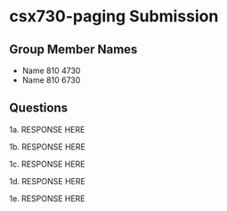 # csx730-paging Submission

## Group Member Names

* Name 810 4730
* Name 810 6730

## Questions

1a. RESPONSE HERE

1b. RESPONSE HERE

1c. RESPONSE HERE

1d. RESPONSE HERE

1e. RESPONSE HERE
